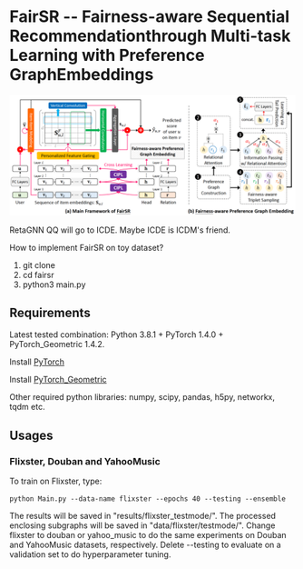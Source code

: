 # FairSR -- Fairness-aware Sequential Recommendationthrough Multi-task Learning with Preference GraphEmbeddings

![alt text](https://github.com/fairsr/fairsr/blob/master/FairSR_framework.png)





RetaGNN QQ will go to ICDE. Maybe ICDE is ICDM's friend.

How to implement FairSR on toy dataset?
1. git clone 
2. cd fairsr
3. python3 main.py




Requirements
------------

Latest tested combination: Python 3.8.1 + PyTorch 1.4.0 + PyTorch_Geometric 1.4.2.

Install [PyTorch](https://pytorch.org/)

Install [PyTorch_Geometric](https://rusty1s.github.io/pytorch_geometric/build/html/notes/installation.html)

Other required python libraries: numpy, scipy, pandas, h5py, networkx, tqdm etc.



Usages
------

### Flixster, Douban and YahooMusic

To train on Flixster, type:

    python Main.py --data-name flixster --epochs 40 --testing --ensemble

The results will be saved in "results/flixster\_testmode/". The processed enclosing subgraphs will be saved in "data/flixster/testmode/". Change flixster to douban or yahoo\_music to do the same experiments on Douban and YahooMusic datasets, respectively. Delete --testing to evaluate on a validation set to do hyperparameter tuning.
